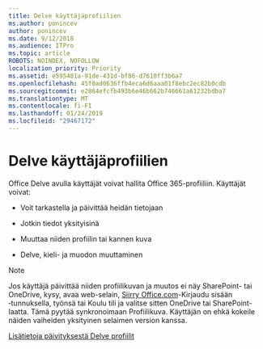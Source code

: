 ```yaml
---
title: Delve käyttäjäprofiilien
ms.author: ponincev
author: ponincev
ms.date: 9/12/2018
ms.audience: ITPro
ms.topic: article
ROBOTS: NOINDEX, NOFOLLOW
localization_priority: Priority
ms.assetid: e595481a-91de-431d-bf86-d7610ff3b6a7
ms.openlocfilehash: 45f0ad0636ffb4eca6d6aaa01f8ebc2ec82b0cdb
ms.sourcegitcommit: e2864efcfb493b6e46b662b746661a61232bdba7
ms.translationtype: MT
ms.contentlocale: fi-FI
ms.lasthandoff: 01/24/2019
ms.locfileid: "29467172"
---
```

# <a name="manage-user-profiles-in-delve"></a>Delve käyttäjäprofiilien

Office Delve avulla käyttäjät voivat hallita Office 365-profiiliin. Käyttäjät voivat:
  
- Voit tarkastella ja päivittää heidän tietojaan
    
- Jotkin tiedot yksityisinä
    
- Muuttaa niiden profiilin tai kannen kuva
    
- Delve, kieli- ja muodon muuttaminen
    
> [!NOTE]
> Jos käyttäjä päivittää niiden profiilikuvan ja muutos ei näy SharePoint- tai OneDrive, kysy, avaa web-selain, [Siirry Office.com](https://www.office.com)-Kirjaudu sisään ‑tunnuksella, työnsä tai Koulu tili ja valitse sitten OneDrive tai SharePoint-laatta. Tämä pyytää synkronoimaan Profiilikuva. Käyttäjän on ehkä kokeile näiden vaiheiden yksityinen selaimen version kanssa. 
  
[Lisätietoja päivityksestä Delve profiilit](https://go.microsoft.com/fwlink/?linkid=735070)
  

